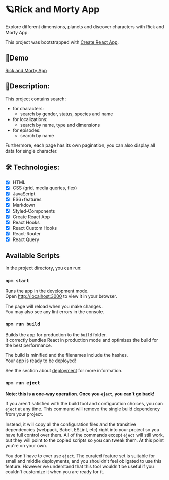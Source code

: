 # 🪐Rick and Morty App

Explore different dimensions, planets and discover characters with Rick and Morty App.

This project was bootstrapped with [Create React App](https://github.com/facebook/create-react-app).

## 🔎Demo

[Rick and Morty App](https://maxnatalia.github.io/rick-morty-app/)

## 📌Description:

This project contains search:

- for characters:
  - search by gender, status, species and name
- for localizations:
  - search by name, type and dimensions
- for episodes:
  - search by name

Furthermore, each page has its own pagination, you can also display all data for single character.

## 🛠️ Technologies:

- [x] HTML
- [x] CSS (grid, media queries, flex)
- [x] JavaScript
- [x] ES6+features
- [x] Markdown
- [x] Styled-Components
- [x] Create React App
- [x] React Hooks
- [x] React Custom Hooks
- [x] React-Router
- [x] React Query

## Available Scripts

In the project directory, you can run:

### `npm start`

Runs the app in the development mode.\
Open [http://localhost:3000](http://localhost:3000) to view it in your browser.

The page will reload when you make changes.\
You may also see any lint errors in the console.

### `npm run build`

Builds the app for production to the `build` folder.\
It correctly bundles React in production mode and optimizes the build for the best performance.

The build is minified and the filenames include the hashes.\
Your app is ready to be deployed!

See the section about [deployment](https://facebook.github.io/create-react-app/docs/deployment) for more information.

### `npm run eject`

**Note: this is a one-way operation. Once you `eject`, you can't go back!**

If you aren't satisfied with the build tool and configuration choices, you can `eject` at any time. This command will remove the single build dependency from your project.

Instead, it will copy all the configuration files and the transitive dependencies (webpack, Babel, ESLint, etc) right into your project so you have full control over them. All of the commands except `eject` will still work, but they will point to the copied scripts so you can tweak them. At this point you're on your own.

You don't have to ever use `eject`. The curated feature set is suitable for small and middle deployments, and you shouldn't feel obligated to use this feature. However we understand that this tool wouldn't be useful if you couldn't customize it when you are ready for it.
